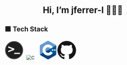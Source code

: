 <h1 align="center"> Hi, I’m jferrer-l 👨🏻‍💻</h1>

## 🟩 Tech Stack

<img src="https://raw.githubusercontent.com/github/explore/80688e429a7d4ef2fca1e82350fe8e3517d3494d/topics/terminal/terminal.png" alt="git" width="60" height="60"/><img style="margin: 10px" src="https://profilinator.rishav.dev/skills-assets/c-original.svg" alt="C" height="60" /> <img src="https://raw.githubusercontent.com/devicons/devicon/master/icons/cplusplus/cplusplus-original.svg" alt="cplusplus" width="60" height="60"/><img src="https://raw.githubusercontent.com/github/explore/78df643247d429f6cc873026c0622819ad797942/topics/github/github.png" alt="<GitHub" width="60" height="60"/>
